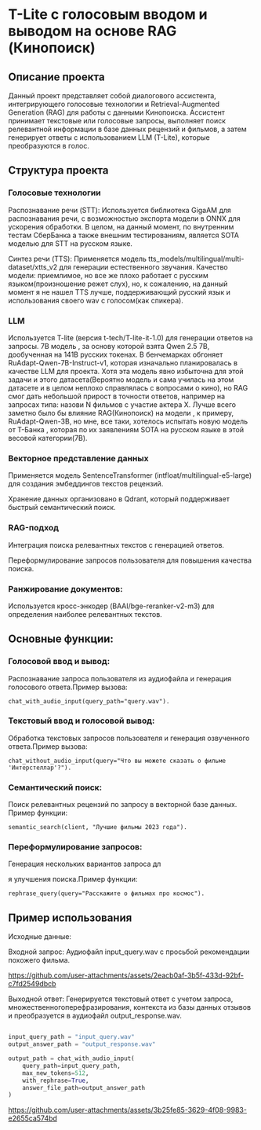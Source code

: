 # T-Lite с голосовым вводом и выводом на основе RAG (Кинопоиск)

## Описание проекта

  Данный проект представляет собой диалогового ассистента, интегрирующего голосовые технологии и Retrieval-Augmented Generation (RAG) для работы с данными Кинопоиска. Ассистент принимает текстовые или голосовые запросы, выполняет поиск релевантной информации в базе данных рецензий и фильмов, а затем генерирует ответы с использованием LLM (T-Lite), которые преобразуются в голос.

## Структура проекта

### Голосовые технологии
  Распознавание речи (STT): Используется библиотека GigaAM для распознавания речи, с возможностью экспорта модели в ONNX для ускорения обработки. В целом, на данный момент, по внутренним тестам СберБанка а также внешним тестированиям, является SOTA моделью для STT на русском языке.
  
  Синтез речи (TTS): Применяется модель tts_models/multilingual/multi-dataset/xtts_v2 для генерации естественного звучания. Качество модели: приемлимое, но все же плохо работает с русским языком(произношение режет слух), но, к сожалению, на данный момент я не нашел TTS лучше, поддерживающий русский язык и использования своего wav с голосом(как спикера).


### LLM
  Используется T-lite (версия t-tech/T-lite-it-1.0) для генерации ответов на запросы. 7B модель , за основу которой взята Qwen 2.5 7B, дообученная на 141B русских токенах. В бенчемарках обгоняет RuAdapt-Qwen-7B-Instruct-v1, которая изначально планировалась в качестве LLM для проекта. Хотя эта модель явно избыточна для этой задачи и этого датасета(Вероятно модель и сама училась на этом датасете и в целом неплохо справлялась с вопросами о кино), но RAG смог дать небольшой прирост в точности ответов, например на запросах типа: назови N фильмов с участие актера X. Лучше всего заметно было бы влияние RAG(Кинопоиск) на модели , к примеру, RuAdapt-Qwen-3B, но мне, все таки, хотелось испытать новую модель от Т-Банка , которая по их заявлениям SOTA на русском языке в этой весовой категории(7B).

### Векторное представление данных
  Применяется модель SentenceTransformer (intfloat/multilingual-e5-large) для создания эмбеддингов текстов рецензий.

  Хранение данных организовано в Qdrant, который поддерживает быстрый семантический поиск.

### RAG-подход
  Интеграция поиска релевантных текстов с генерацией ответов.
  
  Переформулирование запросов пользователя для повышения качества поиска.

### Ранжирование документов:
Используется кросс-энкодер (BAAI/bge-reranker-v2-m3) для определения наиболее релевантных текстов.

## Основные функции:
### Голосовой ввод и вывод:
Распознавание запроса пользователя из аудиофайла и генерация голосового ответа.Пример вызова: 

    chat_with_audio_input(query_path="query.wav").
### Текстовый ввод и голосовой вывод:
  Обработка текстовых запросов пользователя и генерация озвученного ответа.Пример вызова: 
  
    chat_without_audio_input(query="Что вы можете сказать о фильме 'Интерстеллар'?").
### Семантический поиск:
Поиск релевантных рецензий по запросу в векторной базе данных. Пример функции: 

    semantic_search(client, "Лучшие фильмы 2023 года").
### Переформулирование запросов: 
Генерация нескольких вариантов запроса дл




я улучшения поиска.Пример функции: 

    rephrase_query(query="Расскажите о фильмах про космос").

## Пример использования

Исходные данные:

Входной запрос: Аудиофайл input_query.wav с просьбой рекомендации похожего фильма.

https://github.com/user-attachments/assets/2eacb0af-3b5f-433d-92bf-c7fd2549dbcb

Выходной ответ: Генерируется текстовый ответ с учетом запроса, множественногоперефразирования, контекста из базы данных отзывов и преобразуется в аудиофайл output_response.wav.

```python

input_query_path = "input_query.wav"
output_answer_path = "output_response.wav"

output_path = chat_with_audio_input(
    query_path=input_query_path,
    max_new_tokens=512,
    with_rephrase=True,  
    answer_file_path=output_answer_path
)

```



https://github.com/user-attachments/assets/3b25fe85-3629-4f08-9983-e2655ca574bd
